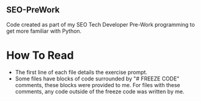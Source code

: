 ## SEO-PreWork
Code created as part of my SEO Tech Developer Pre-Work programming to get more familiar with Python.

# How To Read
- The first line of each file details the exercise prompt.
- Some files have blocks of code surrounded by "# FREEZE CODE" comments, these blocks were provided to me. For files with these comments, any code outside of the freeze code was written by me.
